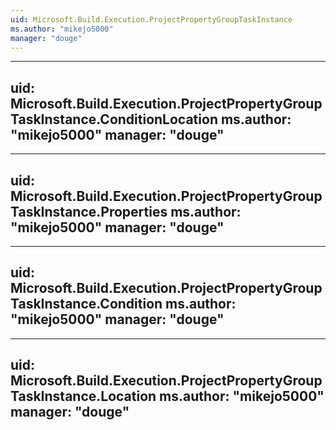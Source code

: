 ```yaml
---
uid: Microsoft.Build.Execution.ProjectPropertyGroupTaskInstance
ms.author: "mikejo5000"
manager: "douge"
---
```


---
uid: Microsoft.Build.Execution.ProjectPropertyGroupTaskInstance.ConditionLocation
ms.author: "mikejo5000"
manager: "douge"
---

---
uid: Microsoft.Build.Execution.ProjectPropertyGroupTaskInstance.Properties
ms.author: "mikejo5000"
manager: "douge"
---

---
uid: Microsoft.Build.Execution.ProjectPropertyGroupTaskInstance.Condition
ms.author: "mikejo5000"
manager: "douge"
---

---
uid: Microsoft.Build.Execution.ProjectPropertyGroupTaskInstance.Location
ms.author: "mikejo5000"
manager: "douge"
---
